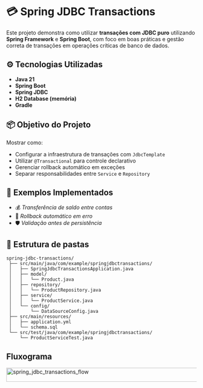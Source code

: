 # 💳 Spring JDBC Transactions

Este projeto demonstra como utilizar **transações com JDBC puro** utilizando **Spring Framework** e **Spring Boot**, com foco em boas práticas e gestão correta de transações em operações críticas de banco de dados.

## ⚙️ Tecnologias Utilizadas

- **Java 21**
- **Spring Boot**
- **Spring JDBC**
- **H2 Database (memória)**
- **Gradle**

## 📦 Objetivo do Projeto

Mostrar como:
- Configurar a infraestrutura de transações com `JdbcTemplate`
- Utilizar `@Transactional` para controle declarativo
- Gerenciar rollback automático em exceções
- Separar responsabilidades entre `Service` e `Repository`

## 🧪 Exemplos Implementados

- 💰 *Transferência de saldo entre contas*
- 🔄 *Rollback automático em erro*
- 🛡️ *Validação antes de persistência*

## 📂 Estrutura de pastas

```
spring-jdbc-transactions/
 ├── src/main/java/com/example/springjdbctransactions/
 │   ├── SpringJdbcTransactionsApplication.java
 │   ├── model/
 │   │   └── Product.java
 │   ├── repository/
 │   │   └── ProductRepository.java
 │   ├── service/
 │   │   └── ProductService.java
 │   └── config/
 │       └── DataSourceConfig.java
 ├── src/main/resources/
 │   ├── application.yml
 │   └── schema.sql
 └── src/test/java/com/example/springjdbctransactions/
     └── ProductServiceTest.java
```

## Fluxograma 

<img width="960" height="37" alt="spring_jdbc_transactions_flow" src="https://github.com/user-attachments/assets/9da2080f-2fcd-4b07-8da2-4f393a488f96" />


